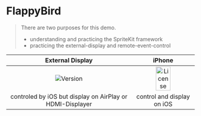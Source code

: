 # FlappyBird
> There are two purposes for this demo. 
> 
> - understanding and practicing the SpriteKit framework
> - practicing the external-display and remote-event-control

| **External Display** | **iPhone** |
|:-------:|:---------:|
| <image alt="Version" src="https://user-images.githubusercontent.com/9360037/68412907-183d9f00-01c8-11ea-8be2-052a59ed0445.png"> | <image width=50% alt="License" src="https://user-images.githubusercontent.com/9360037/68412999-4cb15b00-01c8-11ea-845a-2fa6e9d3a8e0.png"> |
| controled by iOS but display on AirPlay or HDMI-Displayer  | control and display on iOS |